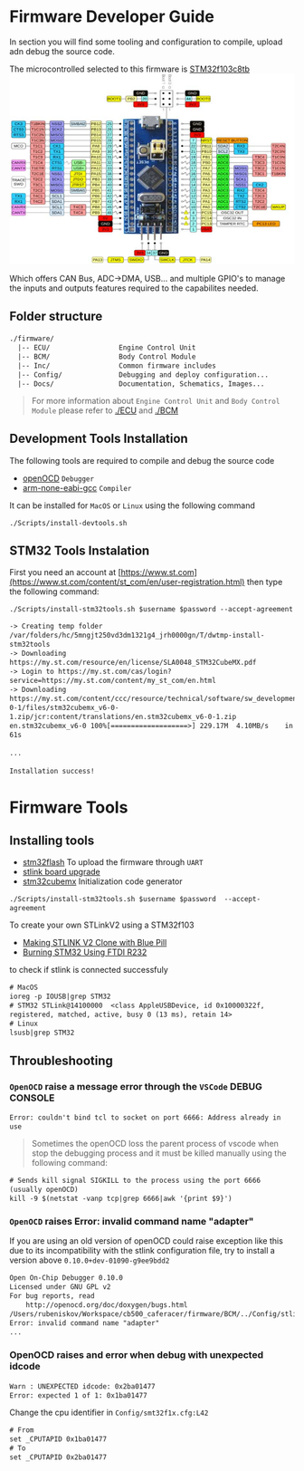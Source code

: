 # Firmware Developer Guide
 
In section you will find some tooling and configuration to compile, upload adn debug the source code.

The microcontrolled selected to this firmware is [STM32f103c8tb](https://es.aliexpress.com/item/4001163656356.html?spm=a2g0s.9042311.0.0.216463c00eMEFc)
![STM32-Blue-Pill-Development-Board-Pinout](./Docs/Img/STM32-Blue-Pill-Development-Board-Pinout.jpg)

Which offers CAN Bus, ADC->DMA, USB... and multiple GPIO's to manage the inputs and outputs features required to the capabilites needed.

## Folder structure

```textplain 
./firmware/
  |-- ECU/                 Engine Control Unit
  |-- BCM/                 Body Control Module
  |-- Inc/                 Common firmware includes
  |-- Config/              Debugging and deploy configuration...
  |-- Docs/                Documentation, Schematics, Images...
```
> For more information about `Engine Control Unit` and `Body Control Module` please refer to [./ECU](./ECU) and [./BCM](./BCM) 

## Development Tools Installation

The following tools are required to compile and debug the source code

- [openOCD](http://openocd.org/) `Debugger`
- [arm-none-eabi-gcc](https://developer.arm.com/tools-and-software/open-source-software/developer-tools/gnu-toolchain/gnu-rm/downloads) `Compiler`

It can be installed for `MacOS` or `Linux` using the following command

```shell
./Scripts/install-devtools.sh
```

## STM32 Tools Instalation

First you need an account at [https://www.st.com](https://www.st.com/content/st_com/en/user-registration.html) then type the following command:
```shell
./Scripts/install-stm32tools.sh $username $password --accept-agreement 
```
```texplain
-> Creating temp folder /var/folders/hc/5mngjt250vd3dm1321g4_jrh0000gn/T/dwtmp-install-stm32tools
-> Downloading https://my.st.com/resource/en/license/SLA0048_STM32CubeMX.pdf
-> Login to https://my.st.com/cas/login?service=https://my.st.com/content/my_st_com/en.html
-> Downloading https://my.st.com/content/ccc/resource/technical/software/sw_development_suite/group0/9e/ce/6e/18/d2/ff/46/57/stm32cubemx_v6-0-1/files/stm32cubemx_v6-0-1.zip/jcr:content/translations/en.stm32cubemx_v6-0-1.zip
en.stm32cubemx_v6-0 100%[===================>] 229.17M  4.10MB/s    in 61s     

...

Installation success!
```

# Firmware Tools

## Installing tools

- [stm32flash](https://sourceforge.net/p/stm32flash/wiki/Home/) To upload the firmware through `UART` 
- [stlink board upgrade](https://www.st.com/en/development-tools/stsw-link007.html)
- [stm32cubemx](https://my.st.com/content/my_st_com/en/products/development-tools/software-development-tools/stm32-software-development-tools/stm32-configurators-and-code-generators/stm32cubemx.html) Initialization code generator

```shell
./Scripts/install-stm32tools.sh $username $password  --accept-agreement
```

To create your own STLinkV2 using a STM32f103 

- [Making STLINK V2 Clone with Blue Pill](https://gist.github.com/rubeniskov/e32bfb632fcbc2df14469dcc99dafd77)
- [Burning STM32 Using FTDI R232](https://gist.github.com/rubeniskov/d4efae6266b8278a8add6538d460f928)

to check if stlink is connected successfuly

```shell
# MacOS
ioreg -p IOUSB|grep STM32
# STM32 STLink@14100000  <class AppleUSBDevice, id 0x10000322f, registered, matched, active, busy 0 (13 ms), retain 14>
# Linux
lsusb|grep STM32
```


## Throubleshooting

### `OpenOCD` raise a message error through the `VSCode` DEBUG CONSOLE

```textplain
Error: couldn't bind tcl to socket on port 6666: Address already in use
```

> Sometimes the openOCD loss the parent process of vscode when stop the debugging process and it must be killed manually using the following command:

```shell
# Sends kill signal SIGKILL to the process using the port 6666 (usually openOCD) 
kill -9 $(netstat -vanp tcp|grep 6666|awk '{print $9}')
```
### `OpenOCD` raises Error: invalid command name "adapter"

If you are using an old version of openOCD could raise exception like this due to its incompatibility with the stlink configuration file, try to install a version above `0.10.0+dev-01090-g9ee9bdd2`

```textplain
Open On-Chip Debugger 0.10.0
Licensed under GNU GPL v2
For bug reports, read
	http://openocd.org/doc/doxygen/bugs.html
/Users/rubeniskov/Workspace/cb500_caferacer/firmware/BCM/../Config/stlink.cfg:6: Error: invalid command name "adapter"
...
```

### OpenOCD raises and error when debug with unexpected idcode

```textplain
Warn : UNEXPECTED idcode: 0x2ba01477
Error: expected 1 of 1: 0x1ba01477
```

Change the cpu identifier in `Config/smt32f1x.cfg:L42`

```config
# From
set _CPUTAPID 0x1ba01477
# To
set _CPUTAPID 0x2ba01477
```
